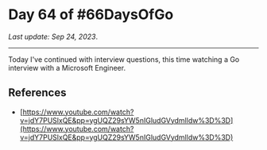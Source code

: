 # Day 64 of #66DaysOfGo

_Last update:  Sep 24, 2023_.

---

Today I've continued with interview questions, this time watching a Go interview with a Microsoft Engineer.

## References

- [https://www.youtube.com/watch?v=jdY7PUSlxQE&pp=ygUQZ29sYW5nIGludGVydmlldw%3D%3D](https://www.youtube.com/watch?v=jdY7PUSlxQE&pp=ygUQZ29sYW5nIGludGVydmlldw%3D%3D)
